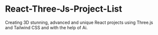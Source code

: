 # React-Three-Js-Project-List
Creating 3D stunning, advanced and unique React projects using Three.js and Tailwind CSS and with the help of Ai.

